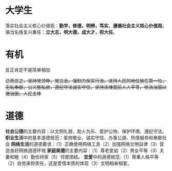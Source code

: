 # 大学生
落实社会主义核心价值观：**勤学，修德，明辨，笃实**，**遵循社会主义核心价值观**。
堪当名族复兴重任：**立大志，明大德，成大才，担大任**。

# 有机
反正肯定不是简单相加

~~总而言之，坚持党领导，党立法，强制力保实行法，坚持人民的地位放在第一位，无私奉献，公义胜私欲，遵纪守法诚实守信，坚持法律面前人人平等，依法治国以德治国，人民主体~~

# 道德
**社会公德**的主要内容：以文明礼貌、助人为乐、爱护公物、保护环境、遵纪守法。
**职业生活**中的基本道德规范：爱岗敬业、诚实守信、办事公道、热情服务和奉献社会
**网络生活**的道德要求：（1）正确使用网络工具（2）加强网络文明自律（3）营造良好网络道德环境
**家庭美德**的主要内容：（1）尊老爱幼（2）男女平等（3）夫妻和睦（4）勤俭持家（5）邻里团结。
**恋爱**中的道德规范:（1）尊重人格平等（2）自觉承担责任，这是爱情本质的体现（3）文明相亲相爱。
<!--stackedit_data:
eyJoaXN0b3J5IjpbMTYyMjk0NDAyOSwzMTg0MjI1LC0xMDUyND
QxNTY3LDE5ODA0MDkwOTFdfQ==
-->